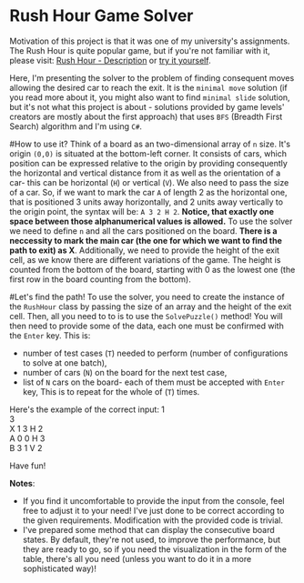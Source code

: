 # Rush Hour Game Solver

Motivation of this project is that it was one of my university's assignments. The Rush Hour is quite popular game, but if 
you're not familiar with it, please visit: [Rush Hour - Description](https://en.wikipedia.org/wiki/Rush_Hour_(board_game)) or 
[try it yourself](http://www.thinkfun.com/play-online/rush-hour/).

Here, I'm presenting the solver to the problem of finding consequent moves allowing the desired car to reach the exit. It 
is the `minimal move` solution (if you read more about it, you might also want to find `minimal slide` solution, but it's not what this 
project is about - solutions provided by game levels' creators are mostly about the first approach) that uses `BFS` (Breadth First Search)
algorithm and I'm using `C#`.

#How to use it?
Think of a board as an two-dimensional array of `n` size. It's origin `(0,0)` is situated at the bottom-left corner. It consists of cars,
which position can be expressed relative to the origin by providing consequently the horizontal and vertical distance from it as well as
the orientation of a car- this can be horizontal (`H`) or vertical (`V`). We also need to pass the size of a car. So, if we want to mark 
the car `A` of length 2 as the horizontal one, that is positioned 3 units away horizontally, and 2 units away vertically to the origin 
point, the syntax will be: `A 3 2 H 2`. <b>Notice, that exactly one space between those alphanumerical values is allowed.</b> To use the
solver we need to define `n` and all the cars positioned on the board. <b>There is a neccessity to mark the main car (the one for which
we want to find the path to exit) as X</b>. Additionally, we need to provide the height of the exit cell, as we know there are different
variations of the game. The height is counted from the bottom of the board, starting with 0 as the lowest one (the first row in the board
counting from the bottom).

#Let's find the path!
To use the solver, you need to create the instance of the `RushHour` class by passing the size of an array and the height of the exit cell.
Then, all you need to to is to use the `SolvePuzzle()` method! You will then need to provide some of the data, each one must be confirmed
with the `Enter` key. This is:
- number of test cases (`T`) needed to perform (number of configurations to solve at one batch),
- number of cars (`N`) on the board for the next test case,
- list of `N` cars on the board- each of them must be accepted with `Enter` key,
This is to repeat for the whole of (`T`) times.

Here's the example of the correct input:
1  
3  
X 1 3 H 2  
A 0 0 H 3  
B 3 1 V 2  

Have fun!


<b>Notes</b>:
- If you find it uncomfortable to provide the input from the console, feel free to adjust it to your need! I've just done to be 
correct according to the given requirements. Modification with the provided code is trivial.
- I've prepared some method that can display the consecutive board states. By default, they're not used, to improve the performance, 
but they are ready to go, so if you need the visualization in the form of the table, there's all you need 
(unless you want to do it in a more sophisticated way)!
